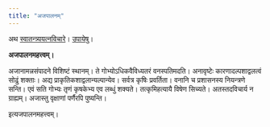 ```yaml
---
title: "अजपालनम्"
---
```

अथ [स्वातन्त्र्ययत्नविचारे](/)। [उपायेषु](/upAyAH)।

**अजपालनमहत्त्वम्।**

अजानामन्नसंपादने विशिष्टं स्थानम्। ते गोभ्योऽधिकवैविध्यतरं वनस्पतिमदति। अनावृष्टेः कारणादल्पशाद्वलत्वं सोढुं शक्ताः। अद्य प्राकृतिकशाद्वलान्यल्पान्येव। सर्वत्र कृषिः प्रवर्तिता। वनानि च प्रशासनस्य नियन्त्रणे सन्ति। एवं सति गोभ्यः तृणं कृषकेभ्य एव लब्धुं शक्यते। तत्कृमिहत्यायै विषेण सिच्यते। अतस्तदविचार्य न ग्राह्यम्। अजास्तु वृक्षाणां पर्णैरपि पुष्यन्ति।

इत्यजपालनमहत्त्वम्।